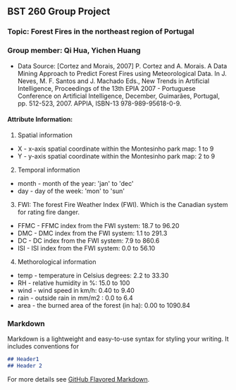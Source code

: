 ## BST 260 Group Project
### Topic: Forest Fires in the northeast region of Portugal
### Group member: Qi Hua, Yichen Huang

* Data Source: [Cortez and Morais, 2007] P. Cortez and A. Morais. A Data Mining Approach to Predict Forest Fires using Meteorological Data. In J. Neves, M. F. Santos and J. Machado Eds., New Trends in Artificial Intelligence, Proceedings of the 13th EPIA 2007 - Portuguese Conference on Artificial Intelligence, December, Guimarães, Portugal, pp. 512-523, 2007. APPIA, ISBN-13 978-989-95618-0-9.

#### Attribute Information:
1. Spatial information
* X - x-axis spatial coordinate within the Montesinho park map: 1 to 9
* Y - y-axis spatial coordinate within the Montesinho park map: 2 to 9

2. Temporal information
* month - month of the year: 'jan' to 'dec'
* day - day of the week: 'mon' to 'sun'

3. FWI: The forest Fire Weather Index (FWI). Which is the Canadian system for rating fire danger.
* FFMC - FFMC index from the FWI system: 18.7 to 96.20
* DMC - DMC index from the FWI system: 1.1 to 291.3
* DC - DC index from the FWI system: 7.9 to 860.6
* ISI - ISI index from the FWI system: 0.0 to 56.10

4. Methorological information
* temp - temperature in Celsius degrees: 2.2 to 33.30
* RH - relative humidity in %: 15.0 to 100
* wind - wind speed in km/h: 0.40 to 9.40
* rain - outside rain in mm/m2 : 0.0 to 6.4
* area - the burned area of the forest (in ha): 0.00 to 1090.84

### Markdown

Markdown is a lightweight and easy-to-use syntax for styling your writing. It includes conventions for

```markdown
## Header1
## Header 2

```

For more details see [GitHub Flavored Markdown](https://guides.github.com/features/mastering-markdown/).
